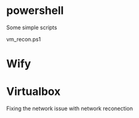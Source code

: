 # powershell
Some simple scripts

vm_recon.ps1 
# Wify 
# Virtualbox  
Fixing the network issue with network reconection
